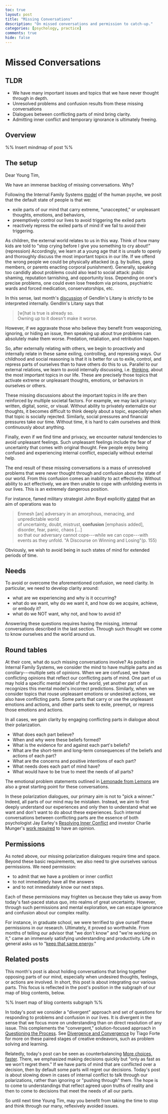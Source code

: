 ```yaml
---
toc: true
layout: post
title: "Missing Conversations"
description: "On missed conversations and permission to catch-up."
categories: [psychology, practice]
comments: true
hide: false
---
```


# Missed Conversations

## TLDR

- We have many important issues and topics
  that we have never thought through in depth.
- Unresolved problems and confusion results
  from these missing conversations
- Dialogues between conflicting parts of mind bring clarity.
- Admitting inner conflict and temporary ignorance is ultimately freeing.


## Overview

%% Insert mindmap of post %%


## The setup

Dear Young Tim,

We have an immense backlog of missing conversations. Why?

Following the Internal Family Systems [model](https://ifs-institute.com/resources/articles/internal-family-systems-model-outline)
of the human psyche,
we posit that the default state of people is that we:

- exile parts of our mind
  that carry extreme, "unaccepted," or unpleasant
  thoughts, emotions, and behaviors,
- preemptively control our lives to avoid triggering the exiled parts
- reactively repress the exiled parts of mind
  if we fail to avoid their triggering.

As children, the external world relates to us in this way.
Think of how many kids are told to
"stop crying before I give you something to cry about!" (repression)
Accordingly, we learn at a young age
that it is unsafe to openly and thoroughly discuss
the most important topics in our life.
If we offend the wrong people we could be physically attacked
(e.g. by bullies, gang members,
or parents enacting corporal punishment).
Generally, speaking too candidly about problems
could also lead to social attack:
public shaming, reputation tarnishing, and opportunity loss.
Depending on one's precise problems,
one could even lose freedom via
prisons, psychiatric wards and forced medication,
conservatorships, etc.

In this sense, last month's
[discussion](https://timothyb0912.github.io/blog/practice/2022/08/31/Growing-Pains.html)
of Gendlin's Litany
is strictly to be interpreted internally.
Gendlin's Litany says that
> [w]hat is true is already so.  
> Owning up to it doesn't make it worse.  

However, if we aggravate those
who believe they benefit from
weaponizing, ignoring, or hiding an issue,
then speaking up about true problems
can absolutely make them worse.
Predation, retaliation, and retribution happen.

So, after externally relating with others,
we begin to proactively and internally relate in these same
exiling, controlling, and repressing ways.
Our childhood and social reasoning is that
it is better for us to exile, control, and repress parts of ourselves
than to have others do this to us.
Parallel to our external relations,
we learn to avoid internally discussing,
i.e. [thinking](https://timothyb0912.github.io/blog/psychology/2021/08/16/Effective-thinking-is-effective-communication.html),
about the most important topics in our life.
These are precisely those topics
that activate extreme or unpleasant
thoughts, emotions, or behaviors in ourselves or others.

These missing discussions about the important topics in life
are then reinforced by multiple societal factors.
For example, we may lack privacy:
written, digital, sonic, or visual.
Without ability to privately externalize our thoughts,
it becomes difficult to think deeply about a topic,
especially when that topic is socially rejected.
Similarly, social pressures and financial pressures take our time.
Without time, it is hard to calm ourselves
and think continuously about anything.

Finally, even if we find time and privacy,
we encounter natural tendencies
to avoid unpleasant feelings.
Such unpleasant feelings include
the fear of uncertainty that comes with original thought.
Few people enjoy being confused
and experiencing internal conflict,
especially without external help.

The end result of these missing conversations
is a mass of unresolved problems that were never thought through
and confusion about the state of our world.
From this confusion comes an inability to act effectively.
Without ability to act effectively,
we are then unable to cope with unfolding events in our lives.
This is an extremely dangerous position.

For instance, famed military strategist John Boyd
explicitly [stated](https://www.airuniversity.af.edu/Portals/10/AUPress/Books/B_0151_Boyd_Discourse_Winning_Losing.pdf)
that an aim of operations was to

> Enmesh [an] adversary in an amorphous, menacing,
> and unpredictable world  
> of uncertainty, doubt, mistrust,
> **confusion** [emphasis added],
> disorder, fear, panic, chaos [...]  
> so that our adversary cannot cope---while
> we can cope---with events as they unfold.
> "A Discourse on Winning and Losing"(p. 155)

Obviously, we wish to avoid being in such states of mind
for extended periods of time.


## Needs

To avoid or overcome the aforementioned confusion,
we need clarity.
In particular, we need to develop clarity around:
  - what are we experiencing and why is it occurring?
  - what do we want, why do we want it,
    and how do we acquire, achieve, or embody it?
  - what do we NOT want, why not, and how to avoid it?

Answering these questions
requires having the missing, internal conversations
described in the last section.
Through such thought we come to know ourselves
and the world around us.


## Round tables

At their core, what do such missing conversations involve?
As posited in Internal Family Systems,
we consider the mind to have multiple parts
and as corollary---multiple sets of opinions.
When we are confused,
we have conflicting opinions
that reflect our conflicting parts of mind.
One part of us may hold a specific mental model of the world,
yet another part of us recognizes this mental model's
incorrect predictions.
Similarly, when we consider topics that rouse
unpleasant emotions or undesired actions,
we also have conflicting parts.
Some parts that carry or use the unpleasant emotions and actions,
and other parts seek to
exile, preempt, or repress those emotions and actions.

In all cases, we gain clarity by engaging conflicting parts
in dialogue about their polarization.

- What does each part believe?
- When and why were these beliefs formed?
- What is the evidence for and against each part's beliefs?
- What are the short-term and long-term consequences
  of the beliefs and actions of each part?
- What are the concerns and positive intentions of each part?
- What needs does each part of mind have?
- What would have to be true to meet the needs of all parts?

The emotional problem statements outlined in
[Lemonade from Lemons](https://timothyb0912.github.io/blog/practice/psychology/2022/02/28/Lemonade-from-lemons.html#solution)
are also a great starting point for these conversations.

In these polarization dialogues,
our primary aim is not to "pick a winner."
Indeed, all parts of our mind may be mistaken.
Instead, we aim to first deeply understand our experiences
and only then to understand what we want and don't want to do
about these experiences.
Such internal conversations between conflicting parts
are the essence of both
psychologist Jay Earley's [Resolving Inner Conflict](https://personal-growth-programs.com/products/resolving-inner-conflict/)
and investor Charlie Munger's [work required](https://fs.blog/the-work-required-to-have-an-opinion/)
to have an opinion.


## Permissions

As noted above,
our missing polarization dialogues require time and space.
Beyond these basic requirements,
we also need to give ourselves various permissions.
We need permission:
- to admit that we have a problem or inner conflict
- to not immediately have all the answers
- and to not immediately know our next steps.

Each of these permissions may frighten us
because they take us away from today's fast-paced status quo,
into realms of great uncertainty.
However, through such permissions and mental exploration,
we can escape ignorance and confusion about our complex reality.

For instance, in graduate school,
we were terrified to give ourself these permissions in our research.
Ultimately, it proved so worthwhile.
From months of telling our advisor that "we don't know"
and "we're working on it,"
came an immensely satisfying understanding and productivity.
Life in general asks us to "[keep that same energy](https://www.urbandictionary.com/define.php?term=Keep%20that%20same%20energy)."


## Related posts
 
This month's post is about holding conversations
that bring together opposing parts of our mind,
especially when undesired thoughts, feelings, or actions
are involved.
In short, this post is about integrating our various parts.
This focus is reflected in the post's position
in the subgraph of our map of blog contents, below.

%% Insert map of blog contents subgraph %%


In today's post
we consider a "divergent" approach and set of questions
for responding to problems and confusion in our lives.
It is divergent in the sense that we focus more on understanding
than on direct resolution of any issue.
This complements the "convergent," solution-focused approach in
[Questioning the Process](https://timothyb0912.github.io/blog/psychology/2021/07/17/Question-the-Process.html).
See [Divergence and Convergence](https://fortelabs.com/blog/divergence-and-convergence-the-two-fundamental-stages-of-the-creative-process/) by Tiago Forte
for more on these paired stages of creative endeavors,
such as problem solving and learning.

Relatedly, today's post can be seen as counterbalancing
[More choices, faster](https://timothyb0912.github.io/blog/reading/2021/03/31/More-choices-faster.html).
There, we emphasized making decisions quickly
but "only as fast as we won’t regret them."
If we have parts of mind that are conflicted over a decision,
then by default some parts will regret our decisions.
Today's post is about slowing down in cases of internal conflict
to talk through our polarizations,
rather than ignoring or "pushing through" them.
The hope is to come to understandings
that reflect agreed upon truths of reality
and then to come to decisions that meet the needs of all our parts.

So until next time Young Tim,
may you benefit from taking the time to stop and think through
our many, reflexively avoided issues.